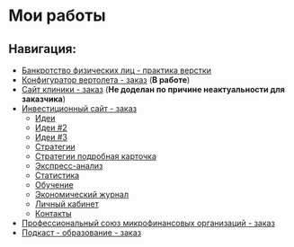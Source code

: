 # Мои работы
## Навигация:
- [Банкротство физических лиц - практика верстки](https://monarch-web.github.io/Banking/)
- [Конфигуратор вертолета - заказ](https://monarch-web.github.io/config/) (**В работе**)
- [Сайт клиники - заказ](https://monarch-web.github.io/tls/) (**Не доделан по причине неактуальности для заказчика**)
- [Инвестиционный сайт - заказ](https://monarch-web.github.io/invest/)
  - [Идеи](https://monarch-web.github.io/invest/idea)
  - [Идеи #2](https://monarch-web.github.io/invest/idea-web)
  - [Идеи #3](https://monarch-web.github.io/invest/idea-item)
  - [Стратегии](https://monarch-web.github.io/invest/strategy)
  - [Стратегии подробная карточка](https://monarch-web.github.io/invest/strategy-1)
  - [Экспресс-анализ](https://monarch-web.github.io/invest/express)
  - [Статистика](https://monarch-web.github.io/invest/statistic)
  - [Обучение](https://monarch-web.github.io/invest/training)
  - [Экономический журнал](https://monarch-web.github.io/invest/analytics)
  - [Личный кабинет](https://monarch-web.github.io/invest/lk)
  - [Контакты](https://monarch-web.github.io/invest/contacts)
- [Профессиональный союз микрофинансовых организаций - заказ](https://monarch-web.github.io/mfo/index.html)
- [Подкаст - образование - заказ](https://monarch-web.github.io/podcast)
